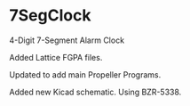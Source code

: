 7SegClock
=========

4-Digit 7-Segment Alarm Clock

Added Lattice FGPA files.

Updated to add main Propeller Programs.

Added new Kicad schematic.
Using BZR-5338.
